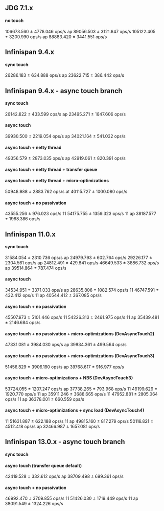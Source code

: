 ## JDG 7.1.x
#### no touch
106673.560 ± 4778.046  ops/s
ap 89056.503 ± 3121.847  ops/s
105122.405 ± 3200.990  ops/s
ap 88883.420 ± 3441.551  ops/s

## Infinispan 9.4.x
#### sync touch
26286.183 ± 634.888  ops/s
ap 23622.715 ± 386.442  ops/s

## Infinispan 9.4.x - async touch branch
#### sync touch
26142.822 ± 433.599  ops/s
ap 23495.271 ± 1647.606  ops/s

#### async touch
39930.500 ± 2219.054  ops/s
ap 34021.164 ± 541.032  ops/s

#### async touch + netty thread
49356.579 ± 2873.035  ops/s
ap 42919.061 ± 820.391  ops/s

#### async touch + netty thread + transfer queue

#### async touch + netty thread + micro-optimizations
50948.988 ± 2883.762  ops/s
at 40115.727 ± 1000.080  ops/s

#### async touch + no passivation
43555.256 ± 976.023  ops/s
11 54175.755 ± 1359.323  ops/s
11 ap 38187.577 ± 1968.386  ops/s


## Infinispan 11.0.x
#### sync touch
31584.054 ± 2310.736  ops/s
ap 24979.793 ± 602.764  ops/s
29226.177 ± 2304.561  ops/s
ap 24812.491 ± 429.841  ops/s
46649.533 ± 3886.732  ops/s
ap 39514.864 ± 787.474  ops/s

#### async touch
34534.951 ± 3371.033  ops/s
ap 28635.806 ± 1082.574  ops/s
11 46747.591 ± 432.412  ops/s
11 ap 40544.412 ± 367.085  ops/s

#### async touch + no passivation
45507.973 ± 5101.446  ops/s
11 54226.313 ± 2461.975  ops/s
11 ap 35439.481 ± 2146.684  ops/s

#### async touch + no passivation + micro-optimizations (DevAsyncTouch2)
47331.081 ± 3984.030  ops/s
ap 39834.361 ± 499.564  ops/s

#### async touch + no passivation + micro-optimizations (DevAsyncTouch3)
51456.829 ± 3906.190  ops/s
ap 39768.617 ± 916.977  ops/s

#### async touch + micro-optimizations + NBS (DevAsyncTouch3)
53724.055 ± 1207.247  ops/s
ap 37738.265 ± 793.968  ops/s
11 49199.629 ± 1920.770  ops/s
11 ap 35911.246 ± 3688.665  ops/s
11 47952.881 ± 2805.064  ops/s
11 ap 36378.001 ± 660.559  ops/s

#### async touch + micro-optimizations + sync load (DevAsyncTouch4)
11 51631.887 ± 622.188  ops/s
11 ap 49815.160 ± 817.279  ops/s
50116.821 ± 4512.418  ops/s
ap 32466.987 ± 1657.081  ops/s

## Infinispan 13.0.x - async touch branch
#### sync touch

#### async touch (transfer queue default)
42419.528 ± 332.612  ops/s
ap 38709.498 ± 699.361  ops/s

#### async touch + no passivation
46992.470 ± 3709.855  ops/s
11 51426.030 ± 1719.449  ops/s
11 ap 38091.549 ± 1324.226  ops/s
